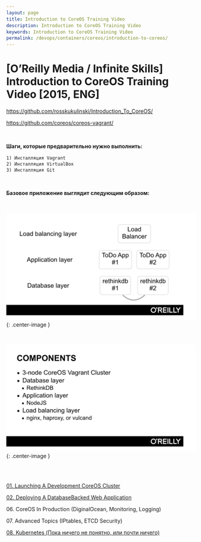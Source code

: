 ```yaml
---
layout: page
title: Introduction to CoreOS Training Video
description: Introduction to CoreOS Training Video
keywords: Introduction to CoreOS Training Video
permalink: /devops/containers/coreos/introduction-to-coreos/
---
```


# [O’Reilly Media / Infinite Skills] Introduction to CoreOS Training Video [2015, ENG]

https://github.com/rosskukulinski/Introduction_To_CoreOS/

https://github.com/coreos/coreos-vagrant/

<br/>

**Шаги, которые предварительно нужно выполнить:**

    1) Инсталляция Vagrant
    2) Инсталляция VirtualBox
    3) Инсталляция Git

<br/>

**Базовое приложение выглядит следующим образом:**

<br/>

![cluster](/img/devops/containers/coreos/app1.png 'cluster'){: .center-image }

<br/>

![cluster](/img/devops/containers/coreos/app2.png 'cluster'){: .center-image }

<br/>

<br/>

[01. Launching A Development CoreOS Cluster](/devops/containers/coreos/introduction-to-coreos/launching-a-development-coreos-cluster/)

[02. Deploying A DatabaseBacked Web Application](/devops/containers/coreos/introduction-to-coreos/deploying-a-database-backed-web-application/deploying-a-database-backed-web-application/)

06\. CoreOS In Production (DiginalOcean, Monitoring, Logging)

07\. Advanced Topics (IPtables, ETCD Security)

[08. Kubernetes (Пока ничего не понятно, или почти ничего)](/devops/containers/coreos/introduction-to-coreos/deploying-a-database-backed-web-application/kubernetes/)
